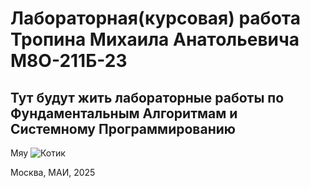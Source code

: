 # Лабораторная(курсовая) работа Тропина Михаила Анатольевича М8О-211Б-23 

## Тут будут жить лабораторные работы по Фундаментальным Алгоритмам и Системному Программированию


Мяу
![Котик](https://cs14.pikabu.ru/post_img/2021/12/03/11/1638557600190241080.webp)

Москва, МАИ, 2025